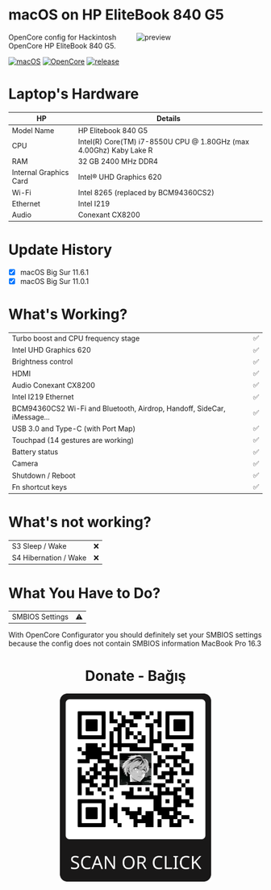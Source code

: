 <!-- omit in toc -->
# macOS on HP EliteBook 840 G5

<img align="right" src="https://i.loli.net/2021/02/17/KqIEFsp6SjneLTY.png" width="250px" alt="preview">

OpenCore config for Hackintosh OpenCore HP EliteBook 840 G5.

[![macOS](https://img.shields.io/badge/macOS-11.6.1-orange)](https://www.apple.com/tr/macos/big-sur/)
[![OpenCore](https://img.shields.io/badge/OpenCore-0.7.4-9cf)](https://github.com/acidanthera/OpenCorePkg)
[![release](https://img.shields.io/badge/download-lastest%20version-blue.svg)](https://github.com/relaxewdy/HP-EliteBook-840-G5-Hackintosh/releases)



<!-- omit in toc -->
# Laptop's Hardware

| **HP** | Details                                                  |
| ------------------- | ------------------------------------------- |
| Model Name      | HP Elitebook 840 G5      |
| CPU              | Intel(R) Core(TM) i7-8550U CPU @ 1.80GHz (max 4.00Ghz) Kaby Lake R             |
| RAM           | 32 GB 2400 MHz DDR4    |
| Internal Graphics Card | Intel® UHD Graphics 620                     |
| Wi-Fi             | Intel 8265 (replaced by BCM94360CS2) |
| Ethernet          | Intel I219  |
| Audio       | Conexant CX8200                      |

# Update History
- [x] macOS Big Sur 11.6.1
- [x] macOS Big Sur 11.0.1

# What's Working?
|                                 |                                    |
| -----------------------------------  | -------- |
|  Turbo boost and CPU frequency stage |  ✅  |
|  Intel UHD Graphics 620              |  ✅  |
|  Brightness control                  |  ✅  |
|  HDMI                                |  ✅  |
|  Audio Conexant CX8200         |  ✅  |
|  Intel I219 Ethernet                      |  ✅  | 
|  BCM94360CS2 Wi-Fi and Bluetooth, Airdrop, Handoff, SideCar, iMessage...         |  ✅  |
|  USB 3.0 and Type-C (with Port Map)        |  ✅  |
|  Touchpad (14 gestures are working)   |  ✅  |
|  Battery status   |  ✅  |
|  Camera   |  ✅  |
|  Shutdown / Reboot   |  ✅  |
|  Fn shortcut keys   |  ✅  | 

# What's not working?
|                                 |                                    |
| -----------------------------------  | -------- |
|  S3 Sleep / Wake   | ❌  |
|  S4 Hibernation / Wake   |  ❌  |

# What You Have to Do?
|                                 |                                    |
| -----------------------------------  | -------- |
|  SMBIOS Settings  | ⚠️ |

With OpenCore Configurator you should definitely set your SMBIOS settings because the config does not contain SMBIOS information MacBook Pro 16.3

<h1 align="center"> Donate - Bağış </h1>
<p align="center">
<a href="https://github.com/yusfklncc/yusfklncc/blob/main/Donate%20-%20Ba%C4%9F%C4%B1%C5%9F.md">
  <img src="https://github.com/yusfklncc/yusfklncc/blob/main/Resources/Donate.png" width="300">
